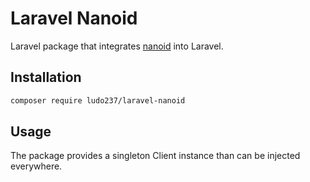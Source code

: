 # Laravel Nanoid

Laravel package that integrates [nanoid](https://gitlab.com/ludo237/nanoid-php) into Laravel.

## Installation

```bash
composer require ludo237/laravel-nanoid
```

## Usage

The package provides a singleton Client instance than can be injected everywhere.
